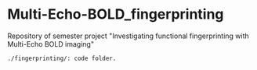# Multi-Echo-BOLD_fingerprinting
Repository of semester project "Investigating functional fingerprinting with Multi-Echo BOLD imaging"
```
./fingerprinting/: code folder.
```
